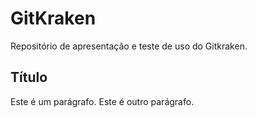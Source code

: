 # GitKraken
Repositório de apresentação e teste de uso do Gitkraken.

## Título
Este é um parágrafo.
Este é outro parágrafo.